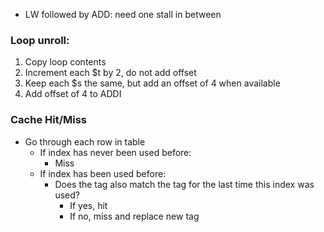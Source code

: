 * LW followed by ADD: need one stall in between
### Loop unroll:
1. Copy loop contents
2. Increment each $t by 2, do not add offset
3. Keep each $s the same, but add an offset of 4 when available
4. Add offset of 4 to ADDI
### Cache Hit/Miss
* Go through each row in table
    * If index has never been used before:
      * Miss
    * If index has been used before:
      * Does the tag also match the tag for the last time this index was used?
        * If yes, hit
        * If no, miss and replace new tag
